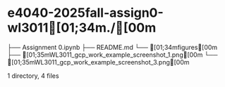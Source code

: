 # e4040-2025fall-assign0-wl3011[01;34m./[00m
├── Assignment 0.ipynb
├── README.md
└── [01;34mfigures[00m
    ├── [01;35mWL3011_gcp_work_example_screenshot_1.png[00m
    └── [01;35mWL3011_gcp_work_example_screenshot_3.png[00m

1 directory, 4 files
